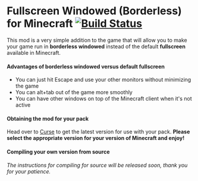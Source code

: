 # Fullscreen Windowed (Borderless) for Minecraft [![Build Status](https://travis-ci.org/hancin/Fullscreen-Windowed-Minecraft.svg?branch=master)](https://travis-ci.org/hancin/Fullscreen-Windowed-Minecraft)

This mod is a very simple addition to the game that will allow you to make your game run in **borderless windowed** instead of the default **fullscreen** available in Minecraft.  

#### Advantages of borderless windowed versus default fullscreen

- You can just hit Escape and use your other monitors without minimizing the game
- You can alt+tab out of the game more smoothly
- You can have other windows on top of the Minecraft client when it's not active

#### Obtaining the mod for your pack

Head over to [Curse](http://www.curse.com/mc-mods/minecraft/227441-fullscreen-windowed-borderless-for-minecraft#t1:other-downloads) to get the latest version for use with your pack. **Please select the appropriate version for your version of Minecraft and enjoy!**

#### Compiling your own version from source

*The instructions for compiling for source will be released soon, thank you for your patience.*
